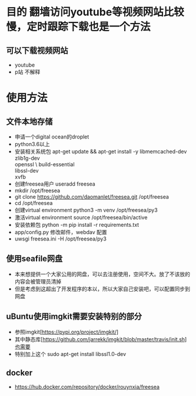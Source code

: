 # 目的 翻墙访问youtube等视频网站比较慢，定时跟踪下载也是一个方法
## 可以下载视频网站
* youtube
* p站 不解释
# 使用方法
## 文件本地存储
* 申请一个digital ocean的droplet
* python3.6以上
* 安装相关系统包 apt-get update && apt-get install -y libmemcached-dev \
	zlib1g-dev \
	openssl \ 
	build-essential \
	libssl-dev \
	xvfb
* 创建freesea用户  useradd freesea
* mkdir /opt/freesea
* git clone https://github.com/daomanlet/freesea.git /opt/freesea
* cd /opt/freesea
* 创建virtual environment python3 -m venv /opt/freesea/py3
* 激活virtual environment source /opt/freesea/bin/active
* 安装依赖包 python -m pip install -r requirements.txt 
* app/config.py 修改邮件，webdav 配置
* uwsgi freesea.ini -H /opt/freesea/py3
## 使用seafile网盘
* 本来想提供一个大家公用的网盘，可以去注册使用，空间不大。放了不该放的内容会被管理员清掉
* 但是考虑到这超出了开发程序的本以，所以大家自己安装吧，可以配置同步到网盘
## uBuntu使用imgkit需要安装特别的部分
* 参照imgkit[https://pypi.org/project/imgkit/]
* 其中静态库[https://github.com/jarrekk/imgkit/blob/master/travis/init.sh]也需要
* 特别加上这个 sudo apt-get install libssl1.0-dev 
## docker 
* https://hub.docker.com/repository/docker/rouynxia/freesea
